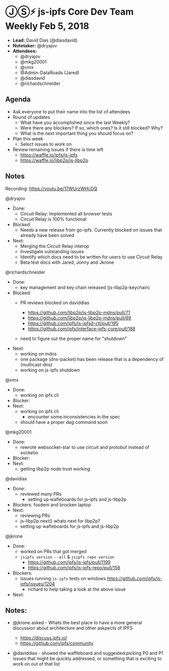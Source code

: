 # ⒿⓈ⚡️ js-ipfs Core Dev Team Weekly Feb 5, 2018

- **Lead:** David Dias (@diasdavid)
- **Notetaker:** @dryajov
- **Attendees:**
  - @dryajov
  - @mkg20001
  - @vmx
  - @Admin-DataRoads (Jared)
  - @diasdavid
  - @richardschneider
  

## Agenda

- Ask everyone to put their name into the list of attendees
- Round of updates
  - What have you accomplished since the last Weekly?
  - Were there any blockers? If so, which ones? Is it still blocked? Why?
  - What is the next important thing you should focus on?
- Plan this week
  - Select issues to work on
- Review remaining issues if there is time left
  - https://waffle.io/ipfs/js-ipfs
  - https://waffle.io/libp2p/js-libp2p

## Notes
 
Recording:  https://youtu.be/17WUrzWHcDQ
 
@dryajov

- Done: 
  - Circuit Relay: Implemented all browser tests
  - Circuit Relay is 100% functional
- Blocked: 
  - Needs a new release from go-ipfs. Currently blocked on issues that already have been solved
- Next:
  - Merging the Circuit Relay interop
  - Investigate outstanding issues
  - Identify which docs need to be written for users to use Circuit Relay
  - Beta test docs with Jared, Jonny and Jkrone

@richardschneider

- Done: 
  - key management and key chain released (js-libp2p-keychain)
- Blocked: 
  - PR reviews blocked on daviddias
    - https://github.com/libp2p/js-libp2p-mdns/pull/71
    - https://github.com/libp2p/js-libp2p-mdns/pull/69
    - https://github.com/ipfs/js-ipfsd-ctl/pull/195
    - https://github.com/ipfs/interface-ipfs-core/pull/188
  
  - need to figure out the proper name for "shutdown"
- Next: 
  - working on mdns
  - one package (dns-packet) has been release that is a dependency of (multicast-dns)
  - working on js-ipfs shutdown
  
@vmx

- Done: 
  - working on ipfs cli
- Blocker:
- Next:
  - working on ipfs cli
    - encounter some inconsistencies in the spec
  - should have a proper dag command soon
      
@mkg20001

- Done:
  - rewrote websocket-star to use circuit and protobuf instead of socketio
- Blocker:
- Next:
  - getting libp2p node trust working
    
@davidias

- Done: 
  	- reviewed many PRs
	  - setting up wafleboards for js-ipfs and js-libp2p
- Blockers: fosdem and brocken laptop
- Next:
  - reviewing PRs
  - js-libp2p.next() whats next for libp2p?
  - setting up wafleboards for js-ipfs and js-libp2p
    
@jkrone

- Done:
  - worked on PRs that got merged
  - `jsipfs version --all` & `jsipfs repo version`
    - https://github.com/ipfs/js-ipfs/pull/1199
    - https://github.com/ipfs/js-ipfs-repo/pull/158
- Blockers:
  - issues running `js-ipfs` tests on windows https://github.com/ipfs/js-ipfs/issues/1204
    - richard to help taking a look at the above issue
- Next:

## Notes:

- @jkrone asked - Whats the best place to have a more general discussion about architecture and other askpects of IPFS
	- https://discuss.ipfs.io/
  - https://github.com/ipfs/community

- @daviddias - showed the waffleboard and suggested picking P0 and P1 issues that might be quickly addressed, or something that is exciting to work on out of that list


<!-- After each call, the notetaker submits a PR to ipfs/pm to store the notes on the meeting-notes folder -->

